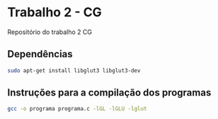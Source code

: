 # Trabalho 2 - CG
Repositório do trabalho 2 CG

## Dependências
```bash
sudo apt-get install libglut3 libglut3-dev
```
## Instruções para a compilação dos programas

```bash
gcc -o programa programa.c -lGL -lGLU -lglut
```